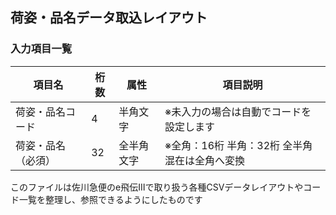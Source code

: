 ## 荷姿・品名データ取込レイアウト

### 入力項目一覧

| 項目名 | 桁数 | 属性 | 項目説明 |
|--------|------|------|----------|
| 荷姿・品名コード | 4 | 半角文字 | ※未入力の場合は自動でコードを設定します |
| 荷姿・品名（必須） | 32 | 全半角文字 | ※全角：16桁 半角：32桁 全半角混在は全角へ変換 |

このファイルは佐川急便のe飛伝Ⅲで取り扱う各種CSVデータレイアウトやコード一覧を整理し、参照できるようにしたものです